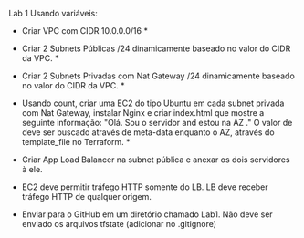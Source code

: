 Lab 1
Usando variáveis:
- Criar VPC com CIDR 10.0.0.0/16 *
- Criar 2 Subnets Públicas /24 dinamicamente baseado no valor do CIDR da VPC. *
- Criar 2 Subnets Privadas com Nat Gateway /24 dinamicamente baseado no valor do CIDR da VPC. *


- Usando count, criar uma EC2 do tipo Ubuntu em cada subnet privada com Nat Gateway, instalar Nginx e criar index.html que mostre a seguinte informação:
   "Olá. Sou o servidor <instance id> and estou na AZ <az id>."
   O valor de <instance id> deve ser buscado através de meta-data enquanto o AZ, através do template_file no Terraform. *
- Criar App Load Balancer na subnet pública e anexar os dois servidores à ele.
- EC2 deve permitir tráfego HTTP somente do LB. LB deve receber tráfego HTTP de qualquer origem.
- Enviar para o GitHub em um diretório chamado Lab1. Não deve ser enviado os arquivos tfstate (adicionar no .gitignore)
